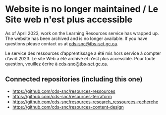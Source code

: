 # Website is no longer maintained / Le Site web n'est plus accessible 

As of April 2023, work on the Learning Resources service has wrapped up. The website has been archived and is no longer available.
If you have questions please contact us at cds-snc@tbs-sct.gc.ca. 

Le service des ressources d’apprentissage a été mis hors service à compter d’avril 2023. Le site Web a été archivé et n’est plus accessible.
Pour toute question, veuillez écrire à cds-snc@tbs-sct.gc.ca.


## Connected repositories (including this one)
- https://github.com/cds-snc/resources-ressources
- https://github.com/cds-snc/resources-terraform
- https://github.com/cds-snc/resources-research_ressources-recherche
- https://github.com/cds-snc/resources-content-design
